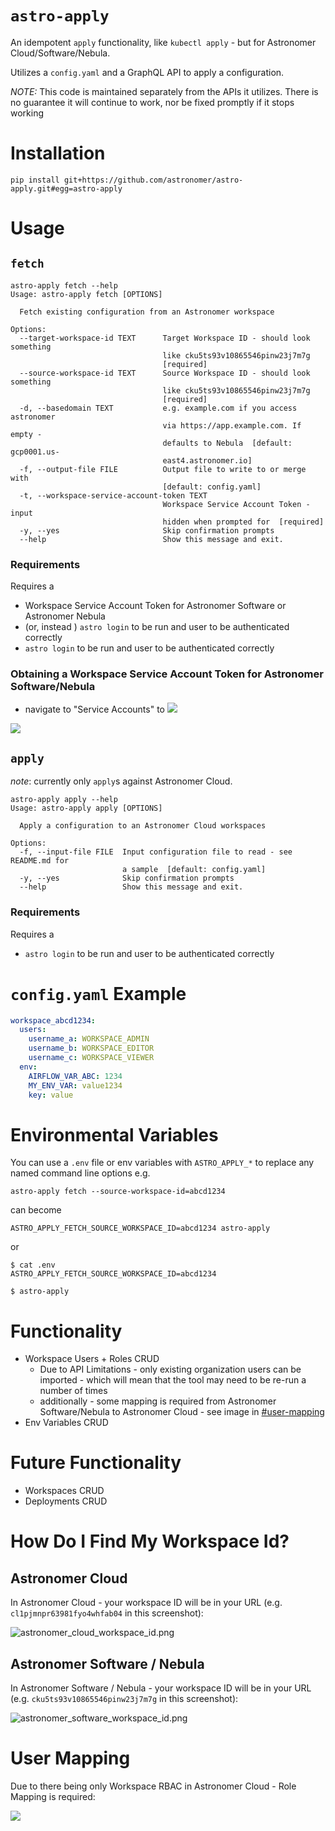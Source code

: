 # `astro-apply`
An idempotent `apply` functionality, like `kubectl apply` - but for Astronomer Cloud/Software/Nebula.

Utilizes a `config.yaml` and a GraphQL API to apply a configuration.

*NOTE:* This code is maintained separately from the APIs it utilizes. 
There is no guarantee it will continue to work, nor be fixed promptly if it stops working

# Installation
```shell
pip install git+https://github.com/astronomer/astro-apply.git#egg=astro-apply
```

# Usage
## `fetch`
```shell
astro-apply fetch --help
Usage: astro-apply fetch [OPTIONS]

  Fetch existing configuration from an Astronomer workspace

Options:
  --target-workspace-id TEXT      Target Workspace ID - should look something
                                  like cku5ts93v10865546pinw23j7m7g
                                  [required]
  --source-workspace-id TEXT      Source Workspace ID - should look something
                                  like cku5ts93v10865546pinw23j7m7g
                                  [required]
  -d, --basedomain TEXT           e.g. example.com if you access astronomer
                                  via https://app.example.com. If empty -
                                  defaults to Nebula  [default: gcp0001.us-
                                  east4.astronomer.io]
  -f, --output-file FILE          Output file to write to or merge with
                                  [default: config.yaml]
  -t, --workspace-service-account-token TEXT
                                  Workspace Service Account Token - input
                                  hidden when prompted for  [required]
  -y, --yes                       Skip confirmation prompts
  --help                          Show this message and exit.
```

### Requirements
Requires a 
- Workspace Service Account Token for Astronomer Software or Astronomer Nebula
- (or, instead ) `astro login` to be run and user to be authenticated correctly
- `astro login` to be run and user to be authenticated correctly

### Obtaining a Workspace Service Account Token for Astronomer Software/Nebula
- navigate to "Service Accounts" to 
![](./resources/images/service_account_1.png)

![](./resources/images/service_account_2.png)

## `apply`
*note*: currently only `apply`s against Astronomer Cloud.

```shell
astro-apply apply --help
Usage: astro-apply apply [OPTIONS]

  Apply a configuration to an Astronomer Cloud workspaces

Options:
  -f, --input-file FILE  Input configuration file to read - see README.md for
                         a sample  [default: config.yaml]
  -y, --yes              Skip confirmation prompts
  --help                 Show this message and exit.
```

### Requirements
Requires a 
- `astro login` to be run and user to be authenticated correctly

# `config.yaml` Example
```yaml
workspace_abcd1234:
  users:
    username_a: WORKSPACE_ADMIN 
    username_b: WORKSPACE_EDITOR
    username_c: WORKSPACE_VIEWER    
  env:
    AIRFLOW_VAR_ABC: 1234
    MY_ENV_VAR: value1234
    key: value
```

# Environmental Variables
You can use a `.env` file or env variables with `ASTRO_APPLY_*` to replace any named command line options
e.g. 
```shell
astro-apply fetch --source-workspace-id=abcd1234
```
can become 
```shell
ASTRO_APPLY_FETCH_SOURCE_WORKSPACE_ID=abcd1234 astro-apply
```

or 
```shell
$ cat .env
ASTRO_APPLY_FETCH_SOURCE_WORKSPACE_ID=abcd1234 

$ astro-apply
```

# Functionality
- Workspace Users + Roles CRUD
  - Due to API Limitations - only existing organization users can be imported - which will mean that the tool may need to be re-run a number of times
  - additionally - some mapping is required from Astronomer Software/Nebula to Astronomer Cloud - see image in [#user-mapping](#user-mapping)
- Env Variables CRUD

# Future Functionality
- Workspaces CRUD
- Deployments CRUD

# How Do I Find My Workspace Id?
## Astronomer Cloud
In Astronomer Cloud - your workspace ID will be in your URL (e.g. `cl1pjmnpr63981fyo4whfab04` in this screenshot):

![astronomer_cloud_workspace_id.png](resources/images/astronomer_cloud_workspace_id.png)

## Astronomer Software / Nebula
In Astronomer Software / Nebula - your workspace ID will be in your URL (e.g. `cku5ts93v10865546pinw23j7m7g` in this screenshot):

![astronomer_software_workspace_id.png](resources/images/astronomer_software_workspace_id.png)

# User Mapping
Due to there being only Workspace RBAC in Astronomer Cloud - Role Mapping is required:

![](./resources/images/user_migrate.png)
